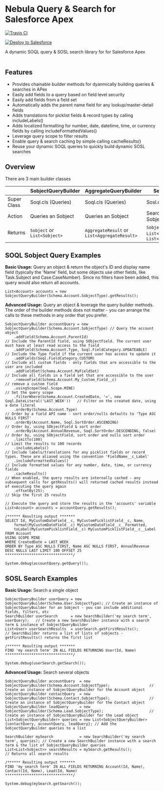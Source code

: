 # Nebula Query & Search for Salesforce Apex
[![Travis CI](https://img.shields.io/travis/jongpie/NebulaLogger/master.svg)](https://travis-ci.org/jongpie/NebulaLogger)

<a href="https://githubsfdeploy.herokuapp.com" target="_blank">
    <img alt="Deploy to Salesforce" src="https://raw.githubusercontent.com/afawcett/githubsfdeploy/master/deploy.png">
</a>

A dynamic SOQL query & SOSL search library for for Salesforce Apex<br /><br />

## Features
* Provides chainable builder methods for dyanmically building queries & searches in APex
* Easily add fields to a query based on field level security
* Easily add fields from a field set
* Automatically adds the parent name field for any lookup/master-detail fields
* Adds translations for picklist fields & record types by calling includeLabels()
* Adds localized formatting for number, date, datetime, time, or currency fields by calling includeFormattedValues()
* Leverage query scope to filter results
* Enable query & search caching by simple calling cacheResults()
* Reuse your dynamic SOQL queries to quickly build dynamic SOSL searches

## Overview
There are 3 main builder classes

 &nbsp; | SobjectQueryBuilder | AggregateQueryBuilder | SearchBuilder
------- | --------------------|-----------------------|--------------
Super Class | Soql.cls (Queries) | Soql.cls (Queries) | Sosl.cls (Searches) | -
Action | Queries an Sobject | Queries an Sobject | Searches 1 or more Sobjects
Returns | `Sobject` or `List<Sobject>` | `AggregateResult` or `List<AggregateResult>` | `Sobject`, `List<Sobject>` or `List<List<Sobject>>`

## SOQL Sobject Query Examples
**Basic Usage:** Query an object & return the object's ID and display name field (typically the 'Name' field, but some objects use other fields, like Task.Subject and Case.CaseNumber). Since no filters have been added, this query would also return all accounts.

```
List<Account> accounts = new SobjectQueryBuilder(Schema.Account.SobjectType).getResults();
```

**Advanced Usage:** Query an object & leverage the query builder methods. The order of the builder methods does not matter - you can arrange the calls to these methods in any order that you prefer.

```
SobjectQueryBuilder accountQuery = new SobjectQueryBuilder(Schema.Account.SobjectType) // Query the account object
    .addField(Schema.Account.ParentId)                                                 // Include the ParentId field, using SObjectField. The current user must have at least read access to the field
    .addField(Schema.Account.Type, Soql.FieldCategory.UPDATEABLE)                      // Include the Type field if the current user has access to update it
    .addFields(Soql.FieldCategory.CUSTOM)                                              // Include all custom fields - only fields that are accessible to the user are included
    .addFieldSet(Schema.Account.MyFieldSet)                                            // Include all fields in a field set that are accessible to the user
    .removeField(Schema.Account.My_Custom_Field__c)                                    // remove a custom field
    .usingScope(Soql.Scope.MINE)                                                       // Set the query scope
    .filterWhere(Schema.Account.CreatedDate, '=', new Soql.DateLiteral('LAST_WEEK'))   // Filter on the created date, using a date literal
    .orderBy(Schema.Account.Type)                                                      // Order by a field API name - sort order/nulls defaults to 'Type ASC NULLS FIRST'
    .orderBy(Account.Name, Soql.SortOrder.ASCENDING)                                   // Order by, using SObjectField & sort order
    .orderBy(Account.AnnualRevenue, Soql.SortOrder.DESCENDING, false)                  // Order by, using SObjectField, sort order and nulls sort order
    .limitTo(100)                                                                      // Limit the results to 100 records
    .includeLabels()                                                                   // Include labels/translations for any picklist fields or record types. These are aliased using the convention 'FieldName__c_Label'
    .includeFormattedValues()                                                          // Include formatted values for any number, date, time, or currency fields
    .cacheResults()                                                                    // When enabled, the query results are internally cached - any subsequent calls for getResults() will returned cached results instead of executing the query again
    .offsetBy(25);                                                                     // Skip the first 25 results

// Execute the query and store the results in the 'accounts' variable
List<Account> accounts = accountQuery.getResults();

/****** Resulting output *******
SELECT Id, MyCustomDateField__c, MyCustomPicklistField__c, Name,
    format(MyCustomDateField__c) MyCustomDateField__c__Formatted,
    toLabel(MyCustomPicklistField__c) MyCustomPicklistField__c__Label
FROM Account
USING SCOPE MINE
WHERE CreatedDate = LAST_WEEK
ORDER BY Type ASC NULLS FIRST, Name ASC NULLS FIRST, AnnualRevenue DESC NULLS LAST LIMIT 100 OFFSET 25
*******************************/

System.debug(accountQuery.getQuery());
```

## SOSL Search Examples
**Basic Usage:** Search a single object

```
SobjectQueryBuilder userQuery = new SobjectQueryBuilder(Schema.User.SobjectType); // Create an instance of SobjectQueryBuilder for an Sobject - you can include additional fields, filters, etc
SearchBuilder userSearch      = new SearchBuilder('my search term', userQuery);   // Create a new SearchBuilder instance with a search term & instance of SobjectQueryBuilder
List<User> userSearchResults  = userSearch.getFirstResults();                     // SearchBuilder returns a list of lists of sobjects - getFirstResults() returns the first list

/****** Resulting output *******
FIND 'my search term' IN ALL FIELDS RETURNING User(Id, Name)
*******************************/

System.debug(userSearch.getSearch());
```

**Advanced Usage:** Search several objects

```
SobjectQueryBuilder accountQuery  = new SobjectQueryBuilder(Schema.Account.SobjectType);                  // Create an instance of SobjectQueryBuilder for the Account object
SobjectQueryBuilder contactQuery  = new SobjectQueryBuilder(Schema.Contact.SobjectType);                  // Create an instance of SobjectQueryBuilder for the Contact object
SobjectQueryBuilder leadQuery     = new SobjectQueryBuilder(Schema.Lead.SobjectType);                     // Create an instance of SobjectQueryBuilder for the Lead object
List<SobjectQueryBuilder> queries = new List<SobjectQueryBuilder>{contactQuery, accountQuery, leadQuery}; // Add the SobjectQueryBuilder queries to a list

SearchBuilder mySearch            = new SearchBuilder('my search term', queries); // Create a new SearchBuilder instance with a search term & the list of SobjectQueryBuilder queries
List<List<Sobject>> searchResults = mySearch.getResults();                        // Returns all search results

/****** Resulting output *******
FIND 'my search term' IN ALL FIELDS RETURNING Account(Id, Name), Contact(Id, Name), Lead(Id, Name)
*******************************/

System.debug(mySearch.getSearch());
```